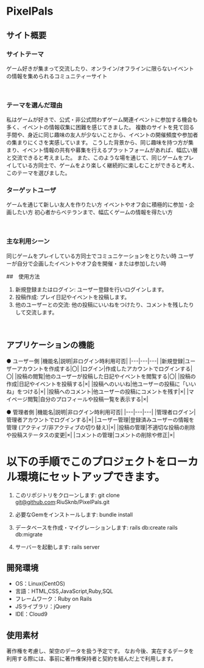 # PixelPals

## サイト概要
### サイトテーマ
ゲーム好きが集まって交流したり、オンライン/オフラインに限らないイベントの情報を集められるコミュニティーサイト

​
### テーマを選んだ理由
私はゲームが好きで、公式・非公式問わずゲーム関連イベントに参加する機会も多く、イベントの情報収集に困難を感じてきました。
複数のサイトを見て回る手間や、身近に同じ趣味の友人が少ないことから、イベントの開催頻度や参加者の集まりにくさを実感しています。
こうした背景から、同じ趣味を持つ方が集まり、イベント情報の共有や募集を行えるプラットフォームがあれば、幅広い層と交流できると考えました。
また、このような場を通じて、同じゲームをプレイしている方同士で、ゲームをより楽しく継続的に楽しむことができると考え、このテーマを選びました。
​

### ターゲットユーザ
ゲームを通じて新しい友人を作りたい方
イベントやオフ会に積極的に参加・企画したい方
初心者からベテランまで、幅広くゲームの情報を得たい方

​
### 主な利用シーン
同じゲームをプレイしている方同士でコミュニケーションをとりたい時
ユーザーが自分で企画したイベントやオフ会を開催・または参加したい時

##　使用方法
1. 新規登録またはログイン: ユーザー登録を行いログインします。
2. 投稿作成: プレイ日記やイベントを投稿します。
3. 他のユーザーとの交流: 他の投稿にいいねをつけたり、コメントを残したりして交流します。

​
## アプリケーションの機能
● ユーザー側
|機能名|説明|非ログイン時利用可否|
|---|---|---|
|新規登録|ユーザーアカウントを作成する|〇|
|ログイン|作成したアカウントでログインする|〇|
|投稿の閲覧|他のユーザーが投稿した日記やイベントを閲覧する|〇|
|投稿の作成|日記やイベントを投稿する|×|
|投稿へのいいね|他ユーザーの投稿に「いいね」をつける|×|
|投稿へのコメント|他ユーザーの投稿にコメントを残す|×|
|マイページ閲覧|自分のプロフィールや投稿一覧を表示する|×|

● 管理者側
|機能名|説明|非ログイン時利用可否|
|---|---|---|
|管理者ログイン|管理者アカウントでログインする|×|
|ユーザー管理|登録済みユーザーの情報を管理 (アクティブ/非アクティブの切り替え)|×|
|投稿の管理|不適切な投稿の削除や投稿ステータスの変更|×|
|コメントの管理|コメントの削除や修正|×|


# 以下の手順でこのプロジェクトをローカル環境にセットアップできます。


1. このリポジトリをクローンします:
git clone git@github.com:RiuSknb/PixelPals.git

2. 必要なGemをインストールします:
bundle install

3. データベースを作成・マイグレーションします:
rails db:create
rails db:migrate

4. サーバーを起動します:
rails server

## 開発環境
- OS：Linux(CentOS)
- 言語：HTML,CSS,JavaScript,Ruby,SQL
- フレームワーク：Ruby on Rails
- JSライブラリ：jQuery
- IDE：Cloud9



## 使用素材
 著作権を考慮し、架空のデータを扱う予定です。
 なお今後、実在するデータを利用する際には、事前に著作権保持者と契約を結んだ上で利用します。
